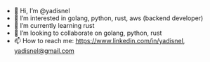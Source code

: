 - 👋 Hi, I’m @yadisnel
- 👀 I’m interested in golang, python, rust, aws (backend developer)
- 🌱 I’m currently learning rust
- 💞️ I’m looking to collaborate on  golang, python, rust
- 📫 How to reach me: https://www.linkedin.com/in/yadisnel, yadisnel@gmail.com 

<!---
yadisnel/yadisnel is a ✨ special ✨ repository because its `README.md` (this file) appears on your GitHub profile.
You can click the Preview link to take a look at your changes.
--->
